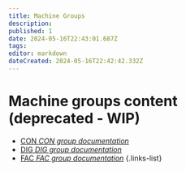 ```yaml
---
title: Machine Groups
description: 
published: 1
date: 2024-05-16T22:43:01.687Z
tags: 
editor: markdown
dateCreated: 2024-05-16T22:42:42.332Z
---
```


# Machine groups content (deprecated - WIP)

- [CON *CON group documentation*](/Machine/Groups/CON.md)
- [DIG *DIG group documentation*](/Machine/Groups/DIG.md)
- [FAC *FAC group documentation*](/Machine/Groups/FAC/fac_page)
{.links-list}